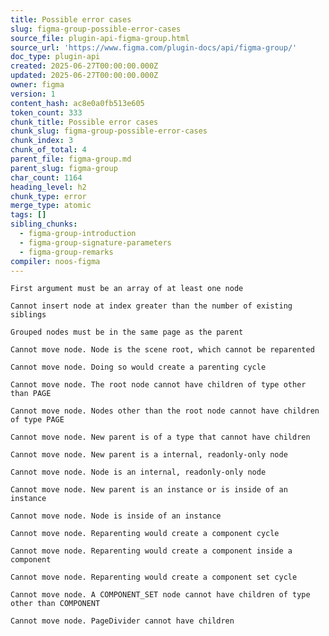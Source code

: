 ```yaml
---
title: Possible error cases
slug: figma-group-possible-error-cases
source_file: plugin-api-figma-group.html
source_url: 'https://www.figma.com/plugin-docs/api/figma-group/'
doc_type: plugin-api
created: 2025-06-27T00:00:00.000Z
updated: 2025-06-27T00:00:00.000Z
owner: figma
version: 1
content_hash: ac8e0a0fb513e605
token_count: 333
chunk_title: Possible error cases
chunk_slug: figma-group-possible-error-cases
chunk_index: 3
chunk_of_total: 4
parent_file: figma-group.md
parent_slug: figma-group
char_count: 1164
heading_level: h2
chunk_type: error
merge_type: atomic
tags: []
sibling_chunks:
  - figma-group-introduction
  - figma-group-signature-parameters
  - figma-group-remarks
compiler: noos-figma
---
```


`First argument must be an array of at least one node`

`Cannot insert node at index greater than the number of existing siblings`

`Grouped nodes must be in the same page as the parent`

`Cannot move node. Node is the scene root, which cannot be reparented`

`Cannot move node. Doing so would create a parenting cycle`

`Cannot move node. The root node cannot have children of type other than PAGE`

`Cannot move node. Nodes other than the root node cannot have children of type PAGE`

`Cannot move node. New parent is of a type that cannot have children`

`Cannot move node. New parent is a internal, readonly-only node`

`Cannot move node. Node is an internal, readonly-only node`

`Cannot move node. New parent is an instance or is inside of an instance`

`Cannot move node. Node is inside of an instance`

`Cannot move node. Reparenting would create a component cycle`

`Cannot move node. Reparenting would create a component inside a component`

`Cannot move node. Reparenting would create a component set cycle`

`Cannot move node. A COMPONENT_SET node cannot have children of type other than COMPONENT`

`Cannot move node. PageDivider cannot have children`

